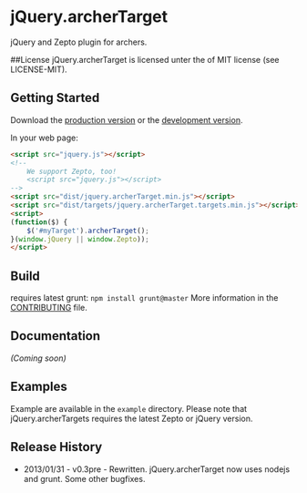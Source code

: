 # jQuery.archerTarget

jQuery and Zepto plugin for archers.

##License
jQuery.archerTarget is licensed unter the of MIT license (see LICENSE-MIT).

## Getting Started
Download the [production version][min] or the [development version][max].

[min]: https://raw.github.com/archer96/jQuery.archerTarget/master/dist/jquery.archerTarget.min.js
[max]: https://raw.github.com/archer96/jQuery.archerTarget/master/dist/jquery.archerTarget.js

In your web page:

```html
<script src="jquery.js"></script>
<!--
    We support Zepto, too!
    <script src="jquery.js"></script>
-->
<script src="dist/jquery.archerTarget.min.js"></script>
<script src="dist/targets/jquery.archerTarget.targets.min.js"></script>
<script>
(function($) {
    $('#myTarget').archerTarget();
}(window.jQuery || window.Zepto));
</script>
```
## Build
requires latest grunt:
`npm install grunt@master`
More information in the [CONTRIBUTING](https://github.com/archer96/jQuery.archerTarget/master/CONTRIBUTING.md) file.

## Documentation
_(Coming soon)_

## Examples
Example are available in the `example` directory.
Please note that jQuery.archerTargets requires the latest Zepto or jQuery version.

## Release History ##

 - 2013/01/31 - v0.3pre - Rewritten. jQuery.archerTarget now uses nodejs and grunt. Some other bugfixes.


